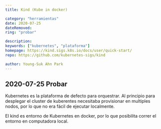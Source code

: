 ```yaml
---
title: Kind (Kube in docker)

category: "herramientas"
date: 2020-07-25
dateRemoved:
ring: "probar"

description:
keywords: ["kubernetes", "plataforma"]
homepage: https://kind.sigs.k8s.io/docs/user/quick-start/
repo: https://github.com/kubernetes-sigs/kind

author: Young-Suk Ahn Park
---
```


## 2020-07-25 Probar

Kubernetes es la plataforma de defecto para orquestrar. Al principio para desplegar el cluster de kuberentes necesitaba provisionar en multiples nodos, por lo que no era fácil de ejecutar localmente.

El kind es entorno de Kubernetes en docker, por lo que posibilita correr el entorno en computadora local.
